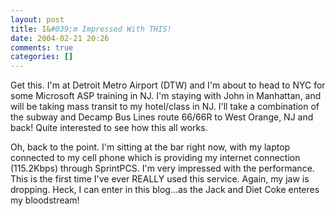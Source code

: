 ```yaml
---
layout: post
title: I&#039;m Impressed With THIS!
date: 2004-02-21 20:26
comments: true
categories: []
---
```

Get this. I'm at Detroit Metro Airport (DTW) and I'm about to head to NYC for some Microsoft ASP training in NJ. I'm staying with John in Manhattan, and will be taking mass transit to my hotel/class in NJ. I'll take a combination of the subway and Decamp Bus Lines route 66/66R to West Orange, NJ and back! Quite interested to see how this all works.

Oh, back to the point. I'm sitting at the bar right now, with my laptop connected to my cell phone which is providing my internet connection (115.2Kbps) through SprintPCS. I'm very impressed with the performance. This is the first time I've ever REALLY used this service. Again, my jaw is dropping. Heck, I can enter in this blog...as the Jack and Diet Coke enteres my bloodstream!
